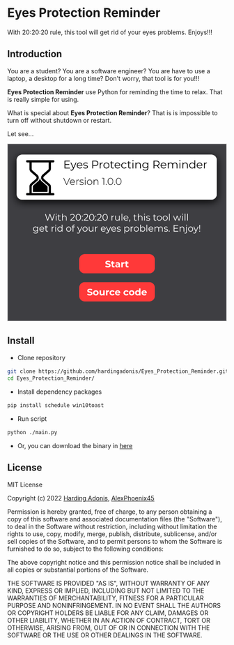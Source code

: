 # Eyes Protection Reminder

With 20:20:20 rule, this tool will get rid of your eyes problems. Enjoys!!!

## Introduction

You are a student?
You are a software engineer?
You are have to use a laptop, a desktop for a long time?
Don't worry, that tool is for you!!!

**Eyes Protection Reminder** use Python for reminding the time to relax. That is really simple for using.

What is special about **Eyes Protection Reminder**?
That is is impossible to turn off without shutdown or restart.

Let see...

![Eyes Protection Reminder on Figma](https://raw.githubusercontent.com/hardingadonis/Eyes_Protection_Reminder/d8a53bd76bcfcd57f080352063cfac0f235f4ab9/imgs/Figma_Light_Theme.svg)

## Install

- Clone repository
```bash
git clone https://github.com/hardingadonis/Eyes_Protection_Reminder.git
cd Eyes_Protection_Reminder/
```

- Install dependency packages
```bash
pip install schedule win10toast
```

- Run script
```bash
python ./main.py
```

- Or, you can download the binary in [here](https://github.com/hardingadonis/Eyes_Protection_Reminder/releases/tag/v1.0.0)

## License

MIT License

Copyright (c) 2022 [Harding Adonis](https://github.com/hardingadonis), [AlexPhoenix45](https://github.com/AlexPhoenix45)

Permission is hereby granted, free of charge, to any person obtaining a copy
of this software and associated documentation files (the "Software"), to deal
in the Software without restriction, including without limitation the rights
to use, copy, modify, merge, publish, distribute, sublicense, and/or sell
copies of the Software, and to permit persons to whom the Software is
furnished to do so, subject to the following conditions:

The above copyright notice and this permission notice shall be included in all
copies or substantial portions of the Software.

THE SOFTWARE IS PROVIDED "AS IS", WITHOUT WARRANTY OF ANY KIND, EXPRESS OR
IMPLIED, INCLUDING BUT NOT LIMITED TO THE WARRANTIES OF MERCHANTABILITY,
FITNESS FOR A PARTICULAR PURPOSE AND NONINFRINGEMENT. IN NO EVENT SHALL THE
AUTHORS OR COPYRIGHT HOLDERS BE LIABLE FOR ANY CLAIM, DAMAGES OR OTHER
LIABILITY, WHETHER IN AN ACTION OF CONTRACT, TORT OR OTHERWISE, ARISING FROM,
OUT OF OR IN CONNECTION WITH THE SOFTWARE OR THE USE OR OTHER DEALINGS IN THE
SOFTWARE.